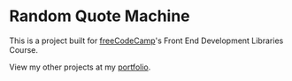 # Random Quote Machine
This is a project built for [freeCodeCamp](https://www.freecodecamp.org/learn/)'s Front End Development Libraries Course.

View my other projects at my [portfolio](https://austin-weeks.github.io).

